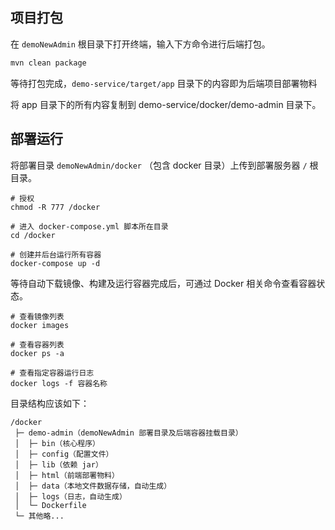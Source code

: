 ## 项目打包

在 `demoNewAdmin` 根目录下打开终端，输入下方命令进行后端打包。

```bash
mvn clean package
```

等待打包完成，`demo-service/target/app` 目录下的内容即为后端项目部署物料

将 app 目录下的所有内容复制到 demo-service/docker/demo-admin 目录下。
## 部署运行

将部署目录 `demoNewAdmin/docker` （包含 docker 目录）上传到部署服务器 `/` 根目录。

```shell
# 授权
chmod -R 777 /docker

# 进入 docker-compose.yml 脚本所在目录
cd /docker

# 创建并后台运行所有容器
docker-compose up -d
```

等待自动下载镜像、构建及运行容器完成后，可通过 Docker 相关命令查看容器状态。

```shell
# 查看镜像列表
docker images

# 查看容器列表
docker ps -a

# 查看指定容器运行日志
docker logs -f 容器名称
```

目录结构应该如下：

```
/docker
 ├─ demo-admin（demoNewAdmin 部署目录及后端容器挂载目录）
 │  ├─ bin（核心程序）
 │  ├─ config（配置文件）
 │  ├─ lib（依赖 jar）
 │  ├─ html（前端部署物料）
 │  ├─ data（本地文件数据存储，自动生成）
 │  ├─ logs（日志，自动生成）
 │  └─ Dockerfile
 └─ 其他略...
```

